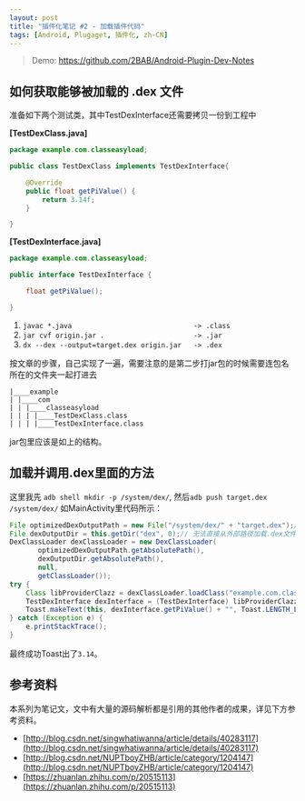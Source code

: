 ```yaml
---
layout: post
title: "插件化笔记 #2 - 加载插件代码"
tags: [Android, Plugaget, 插件化, zh-CN]
---
```


> Demo: https://github.com/2BAB/Android-Plugin-Dev-Notes

## 如何获取能够被加载的 .dex 文件

准备如下两个测试类，其中TestDexInterface还需要拷贝一份到工程中

**[TestDexClass.java]**

```java
package example.com.classeasyload;

public class TestDexClass implements TestDexInterface{

    @Override
    public float getPiValue() {
        return 3.14f;
    }

}
```

**[TestDexInterface.java]**

```java
package example.com.classeasyload;

public interface TestDexInterface {

    float getPiValue();

}
```



1. `javac *.java                              -> .class`
2. `jar cvf origin.jar .                      -> .jar`
3. `dx --dex --output=target.dex origin.jar   -> .dex`

<!--more-->

按文章的步骤，自己实现了一遍，需要注意的是第二步打jar包的时候需要连包名所在的文件夹一起打进去

```
|____example
| |____com
| | |____classeasyload
| | | |____TestDexClass.class
| | | |____TestDexInterface.class
```

jar包里应该是如上的结构。

## 加载并调用.dex里面的方法

这里我先 `adb shell mkdir -p /system/dex/`, 然后`adb push target.dex /system/dex/`
如MainActivity里代码所示：

```java
File optimizedDexOutputPath = new File("/system/dex/" + "target.dex");// 外部路径
File dexOutputDir = this.getDir("dex", 0);// 无法直接从外部路径加载.dex文件，需要指定APP内部路径作为缓存目录（.dex文件会被解压到此目录）
DexClassLoader dexClassLoader = new DexClassLoader(
       optimizedDexOutputPath.getAbsolutePath(),
       dexOutputDir.getAbsolutePath(),
       null,
       getClassLoader());
try {
    Class libProviderClazz = dexClassLoader.loadClass("example.com.classeasyload.TestDexClass");
    TestDexInterface dexInterface = (TestDexInterface) libProviderClazz.newInstance();
    Toast.makeText(this, dexInterface.getPiValue() + "", Toast.LENGTH_LONG).show();
} catch (Exception e) {
    e.printStackTrace();
}
```

最终成功Toast出了`3.14`。


## 参考资料

本系列为笔记文，文中有大量的源码解析都是引用的其他作者的成果，详见下方参考资料。

- [http://blog.csdn.net/singwhatiwanna/article/details/40283117](http://blog.csdn.net/singwhatiwanna/article/details/40283117)
- [http://blog.csdn.net/NUPTboyZHB/article/category/1204147](http://blog.csdn.net/NUPTboyZHB/article/category/1204147)
- [https://zhuanlan.zhihu.com/p/20515113](https://zhuanlan.zhihu.com/p/20515113)


